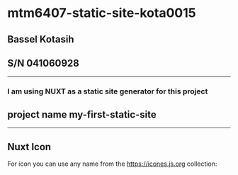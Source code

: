 # mtm6407-static-site-kota0015
## Bassel Kotasih
## S/N 041060928
---
### I am using NUXT as a static site generator for this project 
## project name my-first-static-site
---
## Nuxt Icon
For icon you can use any name from the https://icones.js.org collection:

